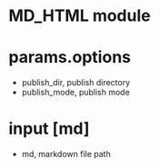 # MD_HTML module

# params.options

- publish_dir, publish directory
- publish_mode, publish mode

# input [md]

- md, markdown file path
